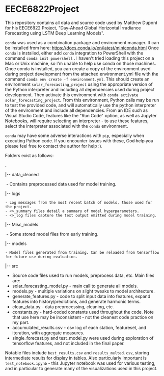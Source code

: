 # EECE6822Project

This repository contains all data and source code used by Matthew Dupont for his EECE6822 Project, "Day-Ahead Global Horizontal Irradiance Forecasting using LSTM Deep Learning Models". 



 `conda` was used as a combination package and environment manager. It can be installed from here: https://docs.conda.io/en/latest/miniconda.html Once `conda` is installed, either add `conda` integration to PowerShell with the command `conda init powershell` . I haven't tried loading this project on a Mac or Unix machine, so I'm unable to help use conda on those machines. Once conda is installed, you can create a copy of the environment used during project development from the attached environment.yml file with the command `conda env create -f environment.yml`. This should create an environment `solar_forecasting_project` using the appropriate version of the Python interpreter and including all dependencies used during project development. Then activate this environment with `conda activate solar_forecasting_project`. From this environment, Python calls may be run to test the provided code, and will automatically use the python interpreter of the environment and include all dependencies. From an IDE such as Visual Studio Code, features like the "Run Code" option, as well as Jupyter Notebooks, will require selecting an interpreter - to use these features, select the interpreter associated with the `conda` environment.

`conda` may have some adverse interactions with `pip`, especially when executing Python code. If you encounter issues with these, ~~God help you~~ please feel free to contact the author for help :).



Folders exist as follows:

.

|-- data_cleaned 

​	- Contains preprocessed data used for model training.

|-- logs 

	- Log messages from the most recent batch of models, those used for the project. 
	- <>_summary files detail a summary of model hyperparameters.
	- <>_log files capture the text output emitted during model training.

|-- Misc_models

​	- Some stored model files from early training.

|-- models

	- Model files generated from training. Can be reloaded from tensorflow for future use during evaluation.

|-- src

 - Source code files used to run models, preprocess data, etc. Main files are:
 - solar_forecasting_model.py - main call to generate all models.
 - models.py - multiple variations on slight tweaks to model architecture.
 - generate_features.py - code to split input data into features, expand features into history/predictions, and generate harmonic terms.
 - clean_data.py - data preprocessing, cleaning, etc.
 - constants.py - hard-coded constants used throughout the code. Note that use here may be inconsistent - not the cleanest code practice on my part. 
 - accumulated_results.csv - csv log of each station, featureset, and iteration, with aggregate measures.
 - single_forecast.py and test_model.py were used during exploration of tensorflow features, and not included in the final paper.

Notable files include `best_results.csv` and `results_melted.csv`, storing intermediate results for display in tables. Also particularly important is `test_notebook.ipynb` - this Jupyter notebook was used for various testing, and in particular to generate many of the visualizations used in this project.


